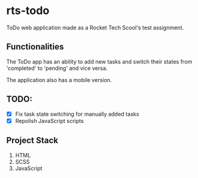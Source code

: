 # rts-todo
ToDo web application made as a Rocket Tech Scool's test assignment.

## Functionalities

The ToDo app has an ability to add new tasks and switch their states from 'completed' to 'pending' and vice versa. 

The application also has a mobile version.

## TODO:

- [x] Fix task state switching for manually added tasks
- [x] Repolish JavaScript scripts

## Project Stack

<ol>
  <li>HTML</li>
  <li>SCSS</li>
  <li>JavaScript</li>
</ol>
